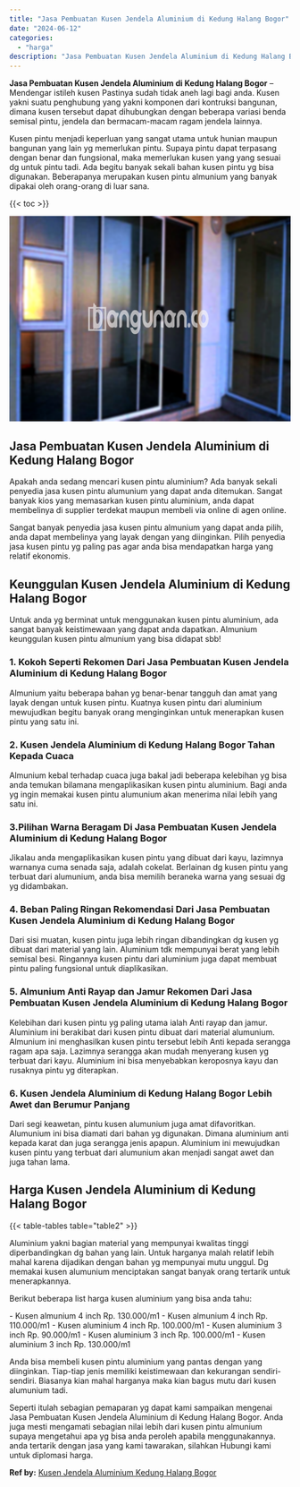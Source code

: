 ```yaml
---
title: "Jasa Pembuatan Kusen Jendela Aluminium di Kedung Halang Bogor"
date: "2024-06-12"
categories: 
  - "harga"
description: "Jasa Pembuatan Kusen Jendela Aluminium di Kedung Halang Bogor. Seperti itulah sebagian pemaparan yg dapat kami sampaikan mengenai Jasa Pembuatan Kusen Jendel..."
---
```


**Jasa Pembuatan Kusen Jendela Aluminium di Kedung Halang Bogor** – Mendengar istileh kusen Pastinya sudah tidak aneh lagi bagi anda. Kusen yakni suatu penghubung yang yakni komponen dari kontruksi bangunan, dimana kusen tersebut dapat dihubungkan dengan beberapa variasi benda semisal pintu, jendela dan bermacam-macam ragam jendela lainnya.

Kusen pintu menjadi keperluan yang sangat utama untuk hunian maupun bangunan yang lain yg memerlukan pintu. Supaya pintu dapat terpasang dengan benar dan fungsional, maka memerlukan kusen yang yang sesuai dg untuk pintu tadi. Ada begitu banyak sekali bahan kusen pintu yg bisa digunakan. Beberapanya merupakan kusen pintu almunium yang banyak dipakai oleh orang-orang di luar sana.

{{< toc >}}

![Jasa Pembuatan Kusen Jendela Aluminium di Kedung Halang Bogor](/images/harga-kusen-jendela-alumunium-14.png)

## Jasa Pembuatan Kusen Jendela Aluminium di Kedung Halang Bogor

Apakah anda sedang mencari kusen pintu aluminium? Ada banyak sekali penyedia jasa kusen pintu alumunium yang dapat anda ditemukan. Sangat banyak kios yang memasarkan kusen pintu aluminium, anda dapat membelinya di supplier terdekat maupun membeli via online di agen online.

Sangat banyak penyedia jasa kusen pintu almunium yang dapat anda pilih, anda dapat membelinya yang layak dengan yang diinginkan. Pilih penyedia jasa kusen pintu yg paling pas agar anda bisa mendapatkan harga yang relatif ekonomis.

## Keunggulan Kusen Jendela Aluminium di Kedung Halang Bogor

Untuk anda yg berminat untuk menggunakan kusen pintu aluminium, ada sangat banyak keistimewaan yang dapat anda dapatkan. Almunium keunggulan kusen pintu almunium yang bisa didapat sbb!

### 1\. Kokoh Seperti Rekomen Dari Jasa Pembuatan Kusen Jendela Aluminium di Kedung Halang Bogor

Almunium yaitu beberapa bahan yg benar-benar tangguh dan amat yang layak dengan untuk kusen pintu. Kuatnya kusen pintu dari aluminium mewujudkan begitu banyak orang menginginkan untuk menerapkan kusen pintu yang satu ini.

### 2\. Kusen Jendela Aluminium di Kedung Halang Bogor Tahan Kepada Cuaca

Almunium kebal terhadap cuaca juga bakal jadi beberapa kelebihan yg bisa anda temukan bilamana mengaplikasikan kusen pintu aluminium. Bagi anda yg ingin memakai kusen pintu alumunium akan menerima nilai lebih yang satu ini.

### 3.Pilihan Warna Beragam Di Jasa Pembuatan Kusen Jendela Aluminium di Kedung Halang Bogor

Jikalau anda mengaplikasikan kusen pintu yang dibuat dari kayu, lazimnya warnanya cuma senada saja, adalah cokelat. Berlainan dg kusen pintu yang terbuat dari alumunium, anda bisa memilih beraneka warna yang sesuai dg yg didambakan.

### 4\. Beban Paling Ringan Rekomendasi Dari Jasa Pembuatan Kusen Jendela Aluminium di Kedung Halang Bogor

Dari sisi muatan, kusen pintu juga lebih ringan dibandingkan dg kusen yg dibuat dari material yang lain. Aluminium tdk mempunyai berat yang lebih semisal besi. Ringannya kusen pintu dari aluminium juga dapat membuat pintu paling fungsional untuk diaplikasikan.

### 5\. Almunium Anti Rayap dan Jamur Rekomen Dari Jasa Pembuatan Kusen Jendela Aluminium di Kedung Halang Bogor

Kelebihan dari kusen pintu yg paling utama ialah Anti rayap dan jamur. Aluminium ini berakibat dari kusen pintu dibuat dari material alumunium. Almunium ini menghasilkan kusen pintu tersebut lebih Anti kepada serangga ragam apa saja. Lazimnya serangga akan mudah menyerang kusen yg terbuat dari kayu. Aluminium ini bisa menyebabkan keroposnya kayu dan rusaknya pintu yg diterapkan.

### 6\. Kusen Jendela Aluminium di Kedung Halang Bogor Lebih Awet dan Berumur Panjang

Dari segi keawetan, pintu kusen alumunium juga amat difavoritkan. Alumunium ini bisa diamati dari bahan yg digunakan. Dimana aluminium anti kepada karat dan juga serangga jenis apapun. Aluminium ini mewujudkan kusen pintu yang terbuat dari alumunium akan menjadi sangat awet dan juga tahan lama.

## Harga Kusen Jendela Aluminium di Kedung Halang Bogor

{{< table-tables table="table2" >}}

Aluminium yakni bagian material yang mempunyai kwalitas tinggi diperbandingkan dg bahan yang lain. Untuk harganya malah relatif lebih mahal karena dijadikan dengan bahan yg mempunyai mutu unggul. Dg memakai kusen alumunium menciptakan sangat banyak orang tertarik untuk menerapkannya.

Berikut beberapa list harga kusen aluminium yang bisa anda tahu:

\- Kusen almunium 4 inch Rp. 130.000/m1 - Kusen almunium 4 inch Rp. 110.000/m1 - Kusen aluminium 4 inch Rp. 100.000/m1 - Kusen aluminium 3 inch Rp. 90.000/m1 - Kusen aluminium 3 inch Rp. 100.000/m1 - Kusen aluminium 3 inch Rp. 130.000/m1

Anda bisa membeli kusen pintu aluminium yang pantas dengan yang diinginkan. Tiap-tiap jenis memiliki keistimewaan dan kekurangan sendiri-sendiri. Biasanya kian mahal harganya maka kian bagus mutu dari kusen alumunium tadi.

Seperti itulah sebagian pemaparan yg dapat kami sampaikan mengenai Jasa Pembuatan Kusen Jendela Aluminium di Kedung Halang Bogor. Anda juga mesti mengamati sebagian nilai lebih dari kusen pintu almunium supaya mengetahui apa yg bisa anda peroleh apabila menggunakannya. anda tertarik dengan jasa yang kami tawarakan, silahkan Hubungi kami untuk diplomasi harga.

**Ref by:** [Kusen Jendela Aluminium Kedung Halang Bogor](https://id.wikipedia.org/wiki/Kusen)

